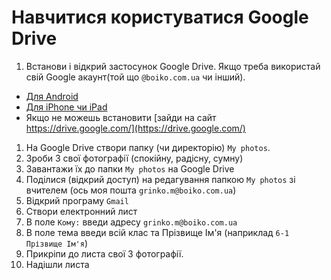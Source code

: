# Навчитися користуватися Google Drive

1. Встанови і відкрий застосунок Google Drive. Якщо треба використай свій Google акаунт(той що `@boiko.com.ua` чи інший).
  - [Для Android](https://play.google.com/store/apps/details?id=com.google.android.apps.docs&pcampaignid=web_share)
  - [Для iPhone чи iPad](https://apps.apple.com/us/app/google-drive/id507874739)
  - Якщо не можешь встановити [зайди на сайт https://drive.google.com/](https://drive.google.com/)
1. На Google Drive створи папку (чи директорію) `My photos`.
1. Зроби 3 свої фотографії (спокійну, радісну, сумну)
1. Завантажи їх до папки `My photos` на Google Drive
1. Поділися (відкрий доступ) на редагування папкою `My photos` зі вчителем (ось моя пошта `grinko.m@boiko.com.ua`)
1. Відкрий програму `Gmail`
1. Створи електронний лист 
1. В поле `Кому:` введи адресу `grinko.m@boiko.com.ua`
1. В поле тема введи всій клас та Прізвище Ім'я (наприклад `6-1 Прізвище Ім'я`)
1. Прикріпи до листа свої 3 фотографії.
1. Надішли листа

